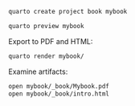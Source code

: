 



```sh
quarto create project book mybook
```


```sh
quarto preview mybook
```

Export to PDF and HTML:

```sh
quarto render mybook/
```

Examine artifacts:

```sh
open mybook/_book/Mybook.pdf
open mybook/_book/intro.html
```
